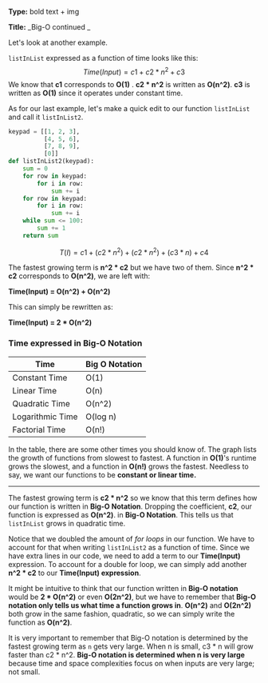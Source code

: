 **Type:** bold text + img

**Title:** _Big-O continued _

Let's look at another example.

`listInList` expressed as a function of time looks like this:
$$
Time(Input) = c1 + c2 * n^2 + c3
$$
We know that **c1** corresponds to **O(1)** . 
**c2 * n^2** is written as **O(n^2)**. 
**c3** is written as **O(1)** since it operates under constant time.

As for our last example, let's make a quick edit to our function `listInList` and call it `listInList2`. 

```python
keypad = [[1, 2, 3], 
          [4, 5, 6],
          [7, 8, 9],
          [0]]
def listInList2(keypad):
    sum = 0
    for row in keypad:
        for i in row:
            sum += i
    for row in keypad:
        for i in row:
            sum += i
    while sum <= 100:
        sum += 1
    return sum
```



$$
T(I) = c1 + (c2 * n^2) + (c2 * n^2) + (c3 * n) + c4
$$


The fastest growing term is **n^2 * c2** but we have two of them. Since **n^2 * c2** corresponds to **O(n^2)**, we are left with:

**Time(Input) = O(n^2) + O(n^2)**

This can simply be rewritten as:

**Time(Input) = 2 * O(n^2)**



### Time expressed in Big-O Notation

| Time             | Big O Notation |
| ---------------- | -------------- |
| Constant Time    | O(1)           |
| Linear Time      | O(n)           |
| Quadratic Time   | O(n^2)         |
| Logarithmic Time | O(log n)       |
| Factorial Time   | O(n!)          |

In the table, there are some other times you should know of. The graph lists the growth of functions from slowest to fastest. A function in **O(1)**'s runtime grows the slowest, and a function in **O(n!)** grows the fastest. Needless to say, we want our functions to be **constant or linear time.** 

------

The fastest growing term is **c2 * n^2**  so we know that this term defines how our function is written in **Big-O Notation**. Dropping the coefficient, **c2**, our function is expressed as **O(n^2)**. in **Big-O Notation**. This tells us that `listInList` grows in quadratic time. 

Notice that we doubled the amount of *for loops* in our function. We have to account for that when writing `listInList2` as a function of time. Since we have extra lines in our code, we need to add a term to our **Time(Input)** expression. To account for a double for loop, we can simply add another **n^2 * c2** to our **Time(Input) expression**. 

It might be intuitive to think that our function written in **Big-O notation** would be **2 * O(n^2)** or even **O(2n^2)**, but we have to remember that **Big-O notation only tells us what time a function grows in**. **O(n^2)** and  **O(2n^2)** both grow in the same fashion, quadratic, so we can simply write the function as **O(n^2)**. 

It is very important to remember that Big-O notation is determined by the fastest growing term as `n` gets very large. When n is small, c3 * n will grow faster than c2 * n^2. **Big-O notation is determined when n is very large** because time and space complexities focus on when inputs are very large; not small. 
